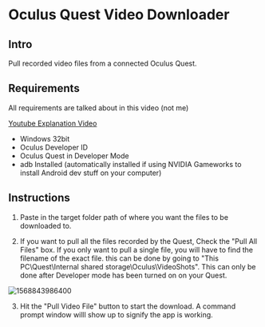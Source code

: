 # Oculus Quest Video Downloader

## Intro

Pull recorded video files from a connected Oculus Quest.

## Requirements

All requirements are talked about in this video (not me)

[Youtube Explanation Video](https://www.youtube.com/watch?v=B3FCC4EUhuA&t=288s)

- Windows 32bit
- Oculus Developer ID
- Oculus Quest in Developer Mode
- adb Installed (automatically installed if using NVIDIA Gameworks to install Android dev stuff on your computer)

## Instructions

1. Paste in the target folder path of where you want the files to be downloaded to.

2. If you want to pull all the files recorded by the Quest, Check the "Pull All Files" box. If you only want to pull a single file, you will have to find the filename of the exact file. this can be done by going to "This PC\Quest\Internal shared storage\Oculus\VideoShots". This can only be done after Developer mode has been turned on on your Quest.


![1568843986400](http://vltmedia.com/public_html/w382f/OQDLS1_.png)

3. Hit the "Pull Video File" button to start the download. A command prompt window willl show up to signify the app is working.